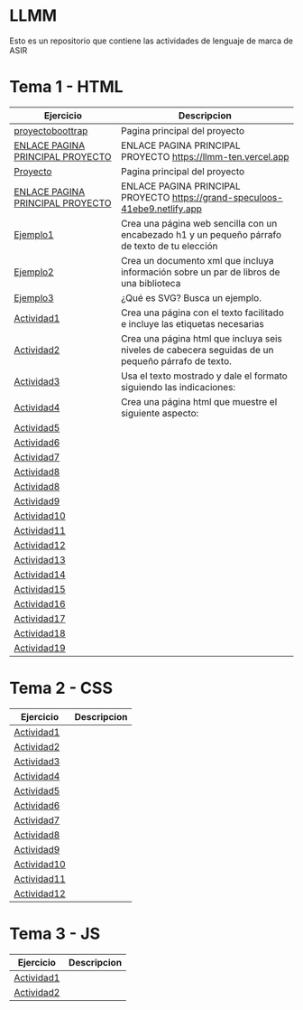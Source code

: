 # LLMM
Esto es un repositorio que contiene las actividades de lenguaje de marca de ASIR

# Tema 1 - HTML

Ejercicio | Descripcion
----------|--------------
[proyectoboottrap](/proyectoboottrap/index.html)|Pagina principal del proyecto
[ENLACE PAGINA PRINCIPAL PROYECTO]([https://llmm-ten.vercel.app])|ENLACE PAGINA PRINCIPAL PROYECTO https://llmm-ten.vercel.app
[Proyecto](/Proyecto/index.html)|Pagina principal del proyecto
[ENLACE PAGINA PRINCIPAL PROYECTO]([https://grand-speculoos-41ebe9.netlify.app])|ENLACE PAGINA PRINCIPAL PROYECTO https://grand-speculoos-41ebe9.netlify.app
[Ejemplo1](/tema1/ejemplo1.html)|Crea una página web sencilla con un encabezado h1 y un pequeño párrafo de texto de tu elección
[Ejemplo2](/tema1/ejemplo2.xml)|Crea un documento xml que incluya información sobre un par de libros de una biblioteca
[Ejemplo3](/tema1/ejemplo3.html)|¿Qué es SVG? Busca un ejemplo.
[Actividad1](/tema1/actividad1.html)|Crea una página con el texto facilitado e incluye las etiquetas necesarias
[Actividad2](/tema1/actividad2.html)|Crea una página html que incluya seis niveles de cabecera seguidas de un pequeño párrafo de texto.
[Actividad3](/tema1/actividad3.html)|Usa el texto mostrado y dale el formato siguiendo las indicaciones:
[Actividad4](/tema1/actividad4.html)|Crea una página html que muestre el siguiente aspecto:
[Actividad5](/tema1/actividad5.html)|
[Actividad6](/tema1/actividad6.html)|
[Actividad7](/tema1/actividad7.html)|
[Actividad8](/tema1/actividad8_PP.html)|
[Actividad8](/tema1/actividad8_Pportfolio.html)|
[Actividad9](/tema1/actividad9.html)|
[Actividad10](/tema1/actividad10.html)|
[Actividad11](/tema1/actividad11.html)|
[Actividad12](/tema1/actividad12.html)|
[Actividad13](/tema1/actividad13.html)|
[Actividad14](/tema1/actividad14.html)|
[Actividad15](/tema1/actividad15.html)|
[Actividad16](/tema1/actividad16.html)|
[Actividad17](/tema1/actividad17.html)|
[Actividad18](/tema1/actividad18.html)|
[Actividad19](/tema1/actividad19/actividad19.html)|



# Tema 2 - CSS

Ejercicio | Descripcion
----------|--------------
[Actividad1](/css/actividad1.html)|
[Actividad2](/css/actividad2.html)|
[Actividad3](/css/actividad3.html)|
[Actividad4](/css/actividad4.html)|
[Actividad5](/css/actividad5.html)|
[Actividad6](/css/actividad6.html)|
[Actividad7](/css/actividad7.html)|
[Actividad8](/css/actividad8.html)|
[Actividad9](/css/actividad9.html)|
[Actividad10](/css/actividad10.html)|
[Actividad11](/css/actividad11.html)|
[Actividad12](/css/actividad12.html)|



# Tema 3 - JS

Ejercicio | Descripcion
----------|--------------
[Actividad1](/js/actividad1.html)|
[Actividad2](/js/actividad2.html)|
